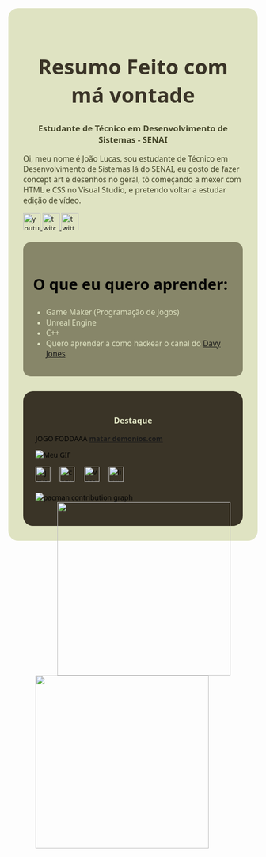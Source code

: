 <div style="background-color:#dfe3c2; padding: 30px; border-radius: 20px; color:#060605; font-family: 'Segoe UI', Tahoma, Geneva, Verdana, sans-serif;">

  <h1 style="color:#3a3427; font-size: 3em; text-align: center;">Resumo Feito com má vontade</h1>
  <p style="font-size: 1.2em; text-align: center; font-weight: bold; color:#46472b;">Estudante de Técnico em Desenvolvimento de Sistemas - SENAI</p>
 
  
  <p style="font-size: 1.1em; color:#46472b;">Oi, meu nome é João Lucas, sou estudante de Técnico em Desenvolvimento de Sistemas lá do SENAI, eu gosto de fazer concept art e desenhos no geral, tô começando a mexer com HTML e CSS no Visual Studio, e pretendo voltar a estudar edição de vídeo. </p>
 
  <div align="left">
  <a href="https://www.youtube.com/@J0TH_" target="_blank">
    <img src="https://img.shields.io/static/v1?message=Youtube&logo=youtube&label=&color=FF0000&logoColor=white&labelColor=&style=for-the-badge" height="35" alt="youtube logo"  />
  </a>
  <a href="https://www.twitch.tv/j0th_" target="_blank">
    <img src="https://img.shields.io/static/v1?message=Twitch&logo=twitch&label=&color=9146FF&logoColor=white&labelColor=&style=for-the-badge" height="35" alt="twitch logo"  />
  </a>
  <a href="https://x.com/1JOTH" target="_blank">
    <img src="https://img.shields.io/static/v1?message=Twitter&logo=twitter&label=&color=1DA1F2&logoColor=white&labelColor=&style=for-the-badge" height="35" alt="twitter logo"  />
  </a>
</div>

  <div style="background-color:#878669; padding: 20px; margin-top: 20px; border-radius: 15px;">
    <h2 style="color:#060605; font-size: 2.2em;">O que eu quero aprender:</h2>
    <ul style="color:#dfe3c2; font-size: 1.1em;">
      <li>Game Maker (Programação de Jogos)</li>
      <li>Unreal Engine</li>
      <li>C++</li>
      <li> Quero aprender a como hackear o canal do <a href="https://www.youtube.com/@DavaJonas" target="_blank">Davy Jones</a>
  <br/>
</li>
      
  </ul>
  </div>

  <div style="margin-top: 30px; background-color:#3a3427; padding: 25px; border-radius: 20px;">
    <h3 style="color:#dfe3c2; text-align: center;">Destaque</h3>

JOGO FODDAAA [**matar demonios.com**](https://archive.org/details/doom-play)

![Meu GIF](https://i.pinimg.com/originals/c1/97/e1/c197e1fc5e0178579c3ef6e98fb33ab1.gif)

<div align="left">
  <img src="https://cdn.jsdelivr.net/gh/devicons/devicon/icons/javascript/javascript-original.svg" height="30" alt="javascript logo"  />
  <img width="12" />
  <img src="https://cdn.jsdelivr.net/gh/devicons/devicon/icons/canva/canva-original.svg" height="30" alt="canva logo"  />
  <img width="12" />
  <img src="https://cdn.jsdelivr.net/gh/devicons/devicon/icons/vscode/vscode-original.svg" height="30" alt="vscode logo"  />
  <img width="12" />
  <img src="https://cdn.jsdelivr.net/gh/devicons/devicon/icons/linux/linux-original.svg" height="30" alt="linux logo"  />
</div>

<br clear="both">

<picture>
  <source media="(prefers-color-scheme: dark)" srcset="https://raw.githubusercontent.com/Joth-Alt/Joth-Alt/output/pacman-contribution-graph-dark.svg">
  <source media="(prefers-color-scheme: light)" srcset="https://raw.githubusercontent.com/Joth-Alt/Joth-Alt/output/pacman-contribution-graph.svg">
  <img alt="pacman contribution graph" src="https://raw.githubusercontent.com/Joth-Alt/Joth-Alt/output/pacman-contribution-graph.svg">
</picture>


<br clear="both">

<img align="right" height="350" src="https://i.pinimg.com/originals/db/9b/65/db9b654e5cf55f11e14a207ebe995a28.gif"  />

###

<img align="left" height="350" src="https://i.pinimg.com/originals/2d/0b/05/2d0b05a2e24c721fabdc51936728b6d8.gif"  />

###
